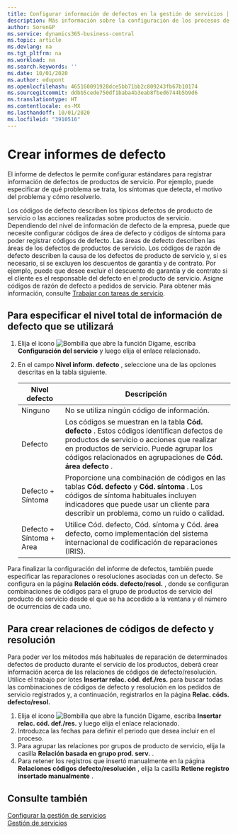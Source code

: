 ```yaml
---
title: Configurar información de defectos en la gestión de servicios | Documentos de Microsoft
description: Más información sobre la configuración de los procesos de creación de informes de defecto.
author: SorenGP
ms.service: dynamics365-business-central
ms.topic: article
ms.devlang: na
ms.tgt_pltfrm: na
ms.workload: na
ms.search.keywords: ''
ms.date: 10/01/2020
ms.author: edupont
ms.openlocfilehash: 465160091928dce5bb71bb2c809243fb67b10174
ms.sourcegitcommit: ddbb5cede750df1baba4b3eab8fbed6744b5b9d6
ms.translationtype: HT
ms.contentlocale: es-MX
ms.lasthandoff: 10/01/2020
ms.locfileid: "3910516"
---
```

# <a name="set-up-fault-reporting"></a>Crear informes de defecto
El informe de defectos le permite configurar estándares para registrar información de defectos de productos de servicio. Por ejemplo, puede especificar de qué problema se trata, los síntomas que detecta, el motivo del problema y cómo resolverlo.  

Los códigos de defecto describen los típicos defectos de producto de servicio o las acciones realizadas sobre productos de servicio. Dependiendo del nivel de información de defecto de la empresa, puede que necesite configurar códigos de área de defecto y códigos de síntoma para poder registrar códigos de defecto. Las áreas de defecto describen las áreas de los defectos de productos de servicio. Los códigos de razón de defecto describen la causa de los defectos de producto de servicio y, si es necesario, si se excluyen los descuentos de garantía y de contrato. Por ejemplo, puede que desee excluir el descuento de garantía y de contrato si el cliente es el responsable del defecto en el producto de servicio. Asigne códigos de razón de defecto a pedidos de servicio. Para obtener más información, consulte [Trabajar con tareas de servicio](service-how-to-work-on-service-tasks.md).  

## <a name="to-specify-the-overall-level-of-fault-reporting-to-use"></a>Para especificar el nivel total de información de defecto que se utilizará
1. Elija el icono ![Bombilla que abre la función Dígame](media/ui-search/search_small.png "Dígame qué desea hacer"), escriba **Configuración del servicio** y luego elija el enlace relacionado.
2. En el campo **Nivel inform. defecto** , seleccione una de las opciones descritas en la tabla siguiente.  

    |**Nivel defecto**|**Descripción**|  
    |------------|-------------|  
    |Ninguno | No se utiliza ningún código de información.|  
    |Defecto | Los códigos se muestran en la tabla **Cód. defecto** . Estos códigos identifican defectos de productos de servicio o acciones que realizar en productos de servicio. Puede agrupar los códigos relacionados en agrupaciones de **Cód. área defecto** .|  
    |Defecto + Síntoma | Proporcione una combinación de códigos en las tablas **Cód. defecto** y **Cód. síntoma** . Los códigos de síntoma habituales incluyen indicadores que puede usar un cliente para describir un problema, como un ruido o calidad.|  
    |Defecto + Síntoma + Area | Utilice Cód. defecto, Cód. síntoma y Cód. área defecto, como implementación del sistema internacional de codificación de reparaciones (IRIS).|  

Para finalizar la configuración del informe de defectos, también puede especificar las reparaciones o resoluciones asociadas con un defecto. Se configura en la página **Relación códs. defecto/resol.** , donde se configuran combinaciones de códigos para el grupo de productos de servicio del producto de servicio desde el que se ha accedido a la ventana y el número de ocurrencias de cada uno.

## <a name="to-create-fault-and-resolution-code-relationships"></a>Para crear relaciones de códigos de defecto y resolución
<!--this needs to go in a working with topic-->
 Para poder ver los métodos más habituales de reparación de determinados defectos de producto durante el servicio de los productos, deberá crear información acerca de las relaciones de códigos de defecto/resolución. Utilice el trabajo por lotes **Insertar relac. cód. def./res.** para buscar todas las combinaciones de códigos de defecto y resolución en los pedidos de servicio registrados y, a continuación, registrarlos en la página **Relac. códs. defecto/resol.**

1. Elija el icono ![Bombilla que abre la función Dígame](media/ui-search/search_small.png "Dígame qué desea hacer"), escriba **Insertar relac. cód. def./res.** y luego elija el enlace relacionado.  
2. Introduzca las fechas para definir el periodo que desea incluir en el proceso.  
3. Para agrupar las relaciones por grupos de producto de servicio, elija la casilla **Relación basada en grupo prod. serv.** .  
4. Para retener los registros que insertó manualmente en la página **Relaciones códigos defecto/resolución** , elija la casilla **Retiene registro insertado manualmente** .  

## <a name="see-also"></a>Consulte también
[Configurar la gestión de servicios](service-setup-service.md)  
[Gestión de servicios](service-service.md)  
